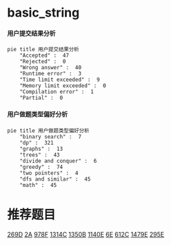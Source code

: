 # basic_string

<!-- tabs:start -->



#### **用户提交结果分析**

```mermaid
pie title 用户提交结果分析
    "Accepted" :  47
    "Rejected" :  0
    "Wrong answer" :  40
    "Runtime error" :  3
    "Time limit exceeded" :  9
    "Memory limit exceeded" :  0
    "Compilation error" :  1
    "Partial" :  0
```

#### **用户做题类型偏好分析**

```mermaid
pie title 用户做题类型偏好分析
    "binary search" :  7
    "dp" :  321
    "graphs" :  13
    "trees" :  43
    "divide and conquer" :  6
    "greedy" :  74
    "two pointers" :  4
    "dfs and similar" :  45
    "math" :  45
```



<!-- tabs:end -->
# 推荐题目
[269D](https://codeforces.com/contest/269/problem/D)
[2A](https://codeforces.com/contest/2/problem/A)
[978F](https://codeforces.com/contest/978/problem/F)
[1314C](https://codeforces.com/contest/1314/problem/C)
[1350B](https://codeforces.com/contest/1350/problem/B)
[1140E](https://codeforces.com/contest/1140/problem/E)
[6E](https://codeforces.com/contest/6/problem/E)
[612C](https://codeforces.com/contest/612/problem/C)
[1479E](https://codeforces.com/contest/1479/problem/E)
[295E](https://codeforces.com/contest/295/problem/E)
